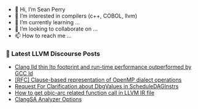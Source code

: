 - 👋 Hi, I’m Sean Perry
- 👀 I’m interested in compilers (c++, COBOL, llvm)
- 🌱 I’m currently learning ...
- 💞️ I’m looking to collaborate on ...
- 📫 How to reach me ...

<!---
s66perry/s66perry is a ✨ special ✨ repository because its `README.md` (this file) appears on your GitHub profile.
You can click the Preview link to take a look at your changes.
--->
### 📕 Latest LLVM Discourse Posts

<!-- DISCOURSE-LLVM:START -->
- [Clang lld thin lto footprint and run-time performance outperformed by GCC ld](https://discourse.llvm.org/t/clang-lld-thin-lto-footprint-and-run-time-performance-outperformed-by-gcc-ld/78997#post_7)
- [[RFC] Clause-based representation of OpenMP dialect operations](https://discourse.llvm.org/t/rfc-clause-based-representation-of-openmp-dialect-operations/79053#post_1)
- [Request For Clarification about DbgValues in ScheduleDAGInstrs](https://discourse.llvm.org/t/request-for-clarification-about-dbgvalues-in-scheduledaginstrs/79050#post_2)
- [How to get objc-arc related function call in LLVM IR file](https://discourse.llvm.org/t/how-to-get-objc-arc-related-function-call-in-llvm-ir-file/79040#post_2)
- [ClangSA Analyzer Options](https://discourse.llvm.org/t/clangsa-analyzer-options/79038#post_2)
<!-- DISCOURSE-LLVM:END -->
